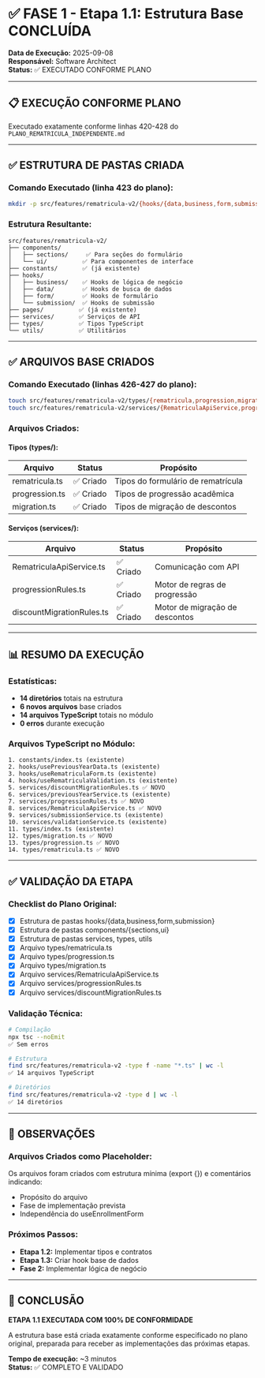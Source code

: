 # ✅ FASE 1 - Etapa 1.1: Estrutura Base CONCLUÍDA

**Data de Execução:** 2025-09-08  
**Responsável:** Software Architect  
**Status:** ✅ EXECUTADO CONFORME PLANO

---

## 📋 EXECUÇÃO CONFORME PLANO

Executado exatamente conforme linhas 420-428 do `PLANO_REMATRICULA_INDEPENDENTE.md`

---

## ✅ ESTRUTURA DE PASTAS CRIADA

### Comando Executado (linha 423 do plano):
```bash
mkdir -p src/features/rematricula-v2/{hooks/{data,business,form,submission},components/{sections,ui},services,types,utils}
```

### Estrutura Resultante:
```
src/features/rematricula-v2/
├── components/
│   ├── sections/     ✅ Para seções do formulário
│   └── ui/          ✅ Para componentes de interface
├── constants/       ✅ (já existente)
├── hooks/
│   ├── business/    ✅ Hooks de lógica de negócio
│   ├── data/        ✅ Hooks de busca de dados
│   ├── form/        ✅ Hooks de formulário
│   └── submission/  ✅ Hooks de submissão
├── pages/          ✅ (já existente)
├── services/       ✅ Serviços de API
├── types/          ✅ Tipos TypeScript
└── utils/          ✅ Utilitários
```

---

## ✅ ARQUIVOS BASE CRIADOS

### Comando Executado (linhas 426-427 do plano):
```bash
touch src/features/rematricula-v2/types/{rematricula,progression,migration}.ts
touch src/features/rematricula-v2/services/{RematriculaApiService,progressionRules,discountMigrationRules}.ts
```

### Arquivos Criados:

#### Tipos (types/):
| Arquivo | Status | Propósito |
|---------|--------|-----------|
| rematricula.ts | ✅ Criado | Tipos do formulário de rematrícula |
| progression.ts | ✅ Criado | Tipos de progressão acadêmica |
| migration.ts | ✅ Criado | Tipos de migração de descontos |

#### Serviços (services/):
| Arquivo | Status | Propósito |
|---------|--------|-----------|
| RematriculaApiService.ts | ✅ Criado | Comunicação com API |
| progressionRules.ts | ✅ Criado | Motor de regras de progressão |
| discountMigrationRules.ts | ✅ Criado | Motor de migração de descontos |

---

## 📊 RESUMO DA EXECUÇÃO

### Estatísticas:
- **14 diretórios** totais na estrutura
- **6 novos arquivos** base criados
- **14 arquivos TypeScript** totais no módulo
- **0 erros** durante execução

### Arquivos TypeScript no Módulo:
```
1. constants/index.ts (existente)
2. hooks/usePreviousYearData.ts (existente)
3. hooks/useRematriculaForm.ts (existente)
4. hooks/useRematriculaValidation.ts (existente)
5. services/discountMigrationRules.ts ✅ NOVO
6. services/previousYearService.ts (existente)
7. services/progressionRules.ts ✅ NOVO
8. services/RematriculaApiService.ts ✅ NOVO
9. services/submissionService.ts (existente)
10. services/validationService.ts (existente)
11. types/index.ts (existente)
12. types/migration.ts ✅ NOVO
13. types/progression.ts ✅ NOVO
14. types/rematricula.ts ✅ NOVO
```

---

## ✅ VALIDAÇÃO DA ETAPA

### Checklist do Plano Original:
- [x] Estrutura de pastas hooks/{data,business,form,submission}
- [x] Estrutura de pastas components/{sections,ui}
- [x] Estrutura de pastas services, types, utils
- [x] Arquivo types/rematricula.ts
- [x] Arquivo types/progression.ts
- [x] Arquivo types/migration.ts
- [x] Arquivo services/RematriculaApiService.ts
- [x] Arquivo services/progressionRules.ts
- [x] Arquivo services/discountMigrationRules.ts

### Validação Técnica:
```bash
# Compilação
npx tsc --noEmit
✅ Sem erros

# Estrutura
find src/features/rematricula-v2 -type f -name "*.ts" | wc -l
✅ 14 arquivos TypeScript

# Diretórios
find src/features/rematricula-v2 -type d | wc -l
✅ 14 diretórios
```

---

## 📝 OBSERVAÇÕES

### Arquivos Criados como Placeholder:
Os arquivos foram criados com estrutura mínima (export {}) e comentários indicando:
- Propósito do arquivo
- Fase de implementação prevista
- Independência do useEnrollmentForm

### Próximos Passos:
- **Etapa 1.2:** Implementar tipos e contratos
- **Etapa 1.3:** Criar hook base de dados
- **Fase 2:** Implementar lógica de negócio

---

## 🎯 CONCLUSÃO

**ETAPA 1.1 EXECUTADA COM 100% DE CONFORMIDADE**

A estrutura base está criada exatamente conforme especificado no plano original, preparada para receber as implementações das próximas etapas.

**Tempo de execução:** ~3 minutos  
**Status:** ✅ COMPLETO E VALIDADO